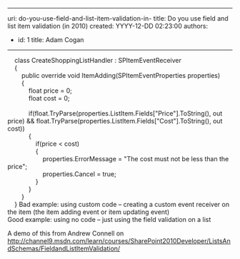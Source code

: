 

---
uri: do-you-use-field-and-list-item-validation-in-
title: Do you use field and list item validation (in 2010)
created: YYYY-12-DD 02:23:00
authors:
  - id: 1
    title: Adam Cogan
---




<span class='intro'>   <span class="ms-rteCustom-CodeArea">&#160;&#160;&#160; class CreateShoppingListHandler &#58; SPItemEventReceiver<br>
&#160;&#160;&#160; &#123;<br>
&#160;&#160;&#160;&#160;&#160;&#160;&#160; public override void ItemAdding(SPItemEventProperties properties)<br>
&#160;&#160;&#160;&#160;&#160;&#160;&#160; &#123;<br>
&#160;&#160;&#160;&#160;&#160;&#160;&#160;&#160;&#160;&#160;&#160; float price = 0;<br>
&#160;&#160;&#160;&#160;&#160;&#160;&#160;&#160;&#160;&#160;&#160; float cost = 0;<br>
&#160;&#160;&#160;&#160;&#160;&#160;&#160;&#160;&#160;&#160; &#160;<br>
&#160;&#160;&#160;&#160;&#160;&#160;&#160;&#160;&#160;&#160;&#160; if(float.TryParse(properties.ListItem.Fields[&quot;Price&quot;].ToString(), out price) &amp;&amp; float.TryParse(properties.ListItem.Fields[&quot;Cost&quot;].ToString(), out cost))<br>
&#160;&#160;&#160;&#160;&#160;&#160;&#160;&#160;&#160;&#160;&#160; &#123;<br>
&#160;&#160;&#160;&#160;&#160;&#160;&#160;&#160;&#160;&#160;&#160;&#160;&#160;&#160;&#160; if(price &lt; cost)<br>
&#160;&#160;&#160;&#160;&#160;&#160;&#160;&#160;&#160;&#160;&#160;&#160;&#160;&#160;&#160; &#123;<br>
&#160;&#160;&#160;&#160;&#160;&#160;&#160;&#160;&#160;&#160;&#160;&#160;&#160;&#160;&#160;&#160;&#160;&#160;&#160; properties.ErrorMessage = &quot;The cost must not be less than the price&quot;;<br>
&#160;&#160;&#160;&#160;&#160;&#160;&#160;&#160;&#160;&#160;&#160;&#160;&#160;&#160;&#160;&#160;&#160;&#160;&#160; properties.Cancel = true;<br>
&#160;&#160;&#160;&#160;&#160;&#160;&#160;&#160;&#160;&#160;&#160;&#160;&#160;&#160;&#160; &#125;<br>
&#160;&#160;&#160;&#160;&#160;&#160;&#160;&#160;&#160;&#160;&#160; &#125;&#160;&#160;&#160;&#160;&#160;&#160;&#160;&#160;&#160;&#160; &#160;<br>
&#160;&#160;&#160;&#160;&#160;&#160;&#160; &#125;<br>
&#160;&#160;&#160; &#125;</span>
<span lang="EN-AU">
</span>
<span class="ms-rteCustom-FigureBad">
<span lang="EN-AU">Bad example&#58; using custom code – creating a
custom event receiver on the item (the item adding event or item updating
event)</span>
<span lang="EN-AU">
</span>
</span>
<span lang="EN-AU">
<br>
<img src="/PublishingImages/ListValidation.jpg" alt="" /><br>
</span>
<span class="ms-rteCustom-FigureGood">
<span lang="EN-AU">Good example&#58; using no code – just using the
field validation on a list</span>
</span>
<br>
<style>
</style>
A demo of this from Andrew Connell on<span lang="EN-AU"><br>
<a href="http&#58;//channel9.msdn.com/learn/courses/SharePoint2010Developer/ListsAndSchemas/FieldandListItemValidation/">http&#58;//channel9.msdn.com/learn/courses/SharePoint2010Developer/ListsAndSchemas/FieldandListItemValidation/</a>
</span>
 </span>




